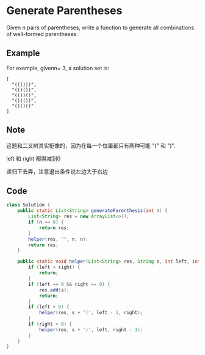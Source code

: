 # Generate Parentheses

Given n pairs of parentheses, write a function to generate all combinations of well-formed parentheses.

## Example

For example, givenn= 3, a solution set is:

```
[
  "((()))",
  "(()())",
  "(())()",
  "()(())",
  "()()()"
]
```

## Note

这题和二叉树其实挺像的，因为在每一个位置都只有两种可能 "(" 和 ")".

left 和 right 都得减到0

递归下去弄，注意退出条件说左边大于右边

## Code

```java
class Solution {
    public static List<String> generateParenthesis(int n) {
        List<String> res = new ArrayList<>();
        if (n == 0) { 
            return res;
        }
        helper(res, "", n, n);
        return res;
    }

    public static void helper(List<String> res, String s, int left, int right) {
        if (left > right) {
            return;
        }
        if (left == 0 && right == 0) {
            res.add(s);
            return;
        }
        if (left > 0) {
            helper(res, s + '(', left - 1, right);
        }
        if (right > 0) {
            helper(res, s + ')', left, right - 1);
        }
    }
}
```
